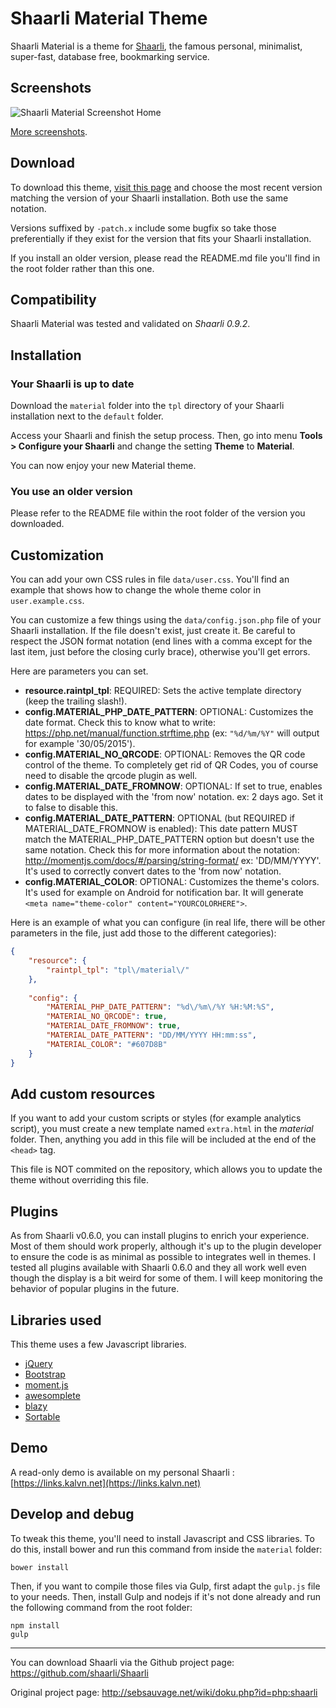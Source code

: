 # Shaarli Material Theme
Shaarli Material is a theme for [Shaarli](https://github.com/shaarli/Shaarli), the famous personal, minimalist, super-fast, database free, bookmarking service.


## Screenshots
![Shaarli Material Screenshot Home](https://raw.githubusercontent.com/kalvn/Shaarli-Material/master/screenshots/showcase.png)

[More screenshots](https://github.com/kalvn/Shaarli-Material/tree/master/screenshots).


## Download
To download this theme, [visit this page](https://github.com/kalvn/Shaarli-Material/releases) and choose the most recent version matching the version of your Shaarli installation. Both use the same notation.

Versions suffixed by `-patch.x` include some bugfix so take those preferentially if they exist for the version that fits your Shaarli installation.

If you install an older version, please read the README.md file you'll find in the root folder rather than this one.


## Compatibility
Shaarli Material was tested and validated on *Shaarli 0.9.2*.


## Installation
### Your Shaarli is up to date
Download the `material` folder into the `tpl` directory of your Shaarli installation next to the `default` folder.

Access your Shaarli and finish the setup process. Then, go into menu **Tools > Configure your Shaarli** and change the setting **Theme** to **Material**.

You can now enjoy your new Material theme.

### You use an older version
Please refer to the README file within the root folder of the version you downloaded.


## Customization
You can add your own CSS rules in file `data/user.css`. You'll find an example that shows how to change the whole theme color in `user.example.css`.

You can customize a few things using the `data/config.json.php` file of your Shaarli installation. If the file doesn't exist, just create it. Be careful to respect the JSON format notation (end lines with a comma except for the last item, just before the closing curly brace), otherwise you'll get errors.

Here are parameters you can set.

- **resource.raintpl_tpl**: REQUIRED: Sets the active template directory (keep the trailing slash!).
- **config.MATERIAL_PHP_DATE_PATTERN**: OPTIONAL: Customizes the date format. Check this to know what to write: https://php.net/manual/function.strftime.php (ex: `"%d/%m/%Y"` will output for example '30/05/2015').
- **config.MATERIAL_NO_QRCODE**: OPTIONAL: Removes the QR code control of the theme. To completely get rid of QR Codes, you of course need to disable the qrcode plugin as well.
- **config.MATERIAL_DATE_FROMNOW**: OPTIONAL: If set to true, enables dates to be displayed with the 'from now' notation. ex: 2 days ago. Set it to false to disable this.
- **config.MATERIAL_DATE_PATTERN**: OPTIONAL (but REQUIRED if MATERIAL_DATE_FROMNOW is enabled): This date pattern MUST match the MATERIAL_PHP_DATE_PATTERN option but doesn't use the same notation. Check this for more information about the notation: http://momentjs.com/docs/#/parsing/string-format/ ex: 'DD/MM/YYYY'. It's used to correctly convert dates to the 'from now' notation.
- **config.MATERIAL_COLOR**: OPTIONAL: Customizes the theme's colors. It's used for example on Android for notification bar. It will generate `<meta name="theme-color" content="YOURCOLORHERE">`.


Here is an example of what you can configure (in real life, there will be other parameters in the file, just add those to the different categories):

```json
{
    "resource": {
        "raintpl_tpl": "tpl\/material\/"
    },
    
    "config": {
        "MATERIAL_PHP_DATE_PATTERN": "%d\/%m\/%Y %H:%M:%S",
        "MATERIAL_NO_QRCODE": true,
        "MATERIAL_DATE_FROMNOW": true,
        "MATERIAL_DATE_PATTERN": "DD/MM/YYYY HH:mm:ss",
        "MATERIAL_COLOR": "#607D8B"
    }
}
```

## Add custom resources
If you want to add your custom scripts or styles (for example analytics script), you must create a new template named `extra.html` in the *material* folder.
Then, anything you add in this file will be included at the end of the `<head>` tag.

This file is NOT commited on the repository, which allows you to update the theme without overriding this file.

## Plugins
As from Shaarli v0.6.0, you can install plugins to enrich your experience.
Most of them should work properly, although it's up to the plugin developer to ensure the code is as minimal as possible to integrates well in themes.
I tested all plugins available with Shaarli 0.6.0 and they all work well even though the display is a bit weird for some of them. I will keep monitoring the behavior of popular plugins in the future.

## Libraries used
This theme uses a few Javascript libraries.

- [jQuery](http://jquery.com/)
- [Bootstrap](http://getbootstrap.com/)
- [moment.js](http://momentjs.com/)
- [awesomplete](http://leaverou.github.io/awesomplete/)
- [blazy](http://dinbror.dk/blazy/)
- [Sortable](http://rubaxa.github.io/Sortable/)


## Demo
A read-only demo is available on my personal Shaarli : [https://links.kalvn.net](https://links.kalvn.net)


## Develop and debug
To tweak this theme, you'll need to install Javascript and CSS libraries. To do this, install bower and run this command from inside the `material` folder:

```shell
bower install
```

Then, if you want to compile those files via Gulp, first adapt the `gulp.js` file to your needs. Then, install Gulp and nodejs if it's not done already and run the following command from the root folder:

```shell
npm install
gulp
```

------------------------------------------------------------------------------

You can download Shaarli via the Github project page: https://github.com/shaarli/Shaarli

Original project page: http://sebsauvage.net/wiki/doku.php?id=php:shaarli
